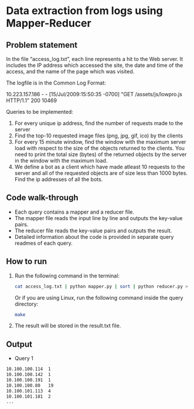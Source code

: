 # Data extraction from logs using Mapper-Reducer

## Problem statement

In the file “access_log.txt”, each line represents a hit to the Web server. It includes the IP address which accessed the site, the date and time of the access, and the name of the page which was visited.

The logfile is in the Common Log Format:

10.223.157.186 - - [15/Jul/2009:15:50:35 -0700] "GET /assets/js/lowpro.js HTTP/1.1" 200 10469

Queries to be implemented:
1. For every unique ip address, find the number of requests made to the server
2. Find the top-10 requested image files (png, jpg, gif, ico) by the clients
3. For every 15 minute window, find the window with the maximum server load with respect to the size of the objects returned to the clients. You need to print the total size (bytes) of the returned objects by the server in the window with the maximum load.
4. We define a bot as a client which have made atleast 10 requests to the server and all of the requested objects are of size less than 1000 bytes. Find the ip addresses of all the bots.

## Code walk-through

- Each query contains a mapper and a reducer file.
- The mapper file reads the input line by line and outputs the key-value pairs.
- The reducer file reads the key-value pairs and outputs the result.
- Detailed information about the code is provided in separate query readmes of each query.

## How to run

1. Run the following command in the terminal:
    ```bash
    cat access_log.txt | python mapper.py | sort | python reducer.py > result.txt
    ```
    Or if you are using Linux, run the following command inside the query directory:
    ```bash
    make
    ```
2. The result will be stored in the result.txt file.

## Output

- Query 1
```txt
10.100.100.114	1
10.100.100.142	1
10.100.100.191	1
10.100.100.80	19
10.100.101.113	4
10.100.101.181	2
...
```